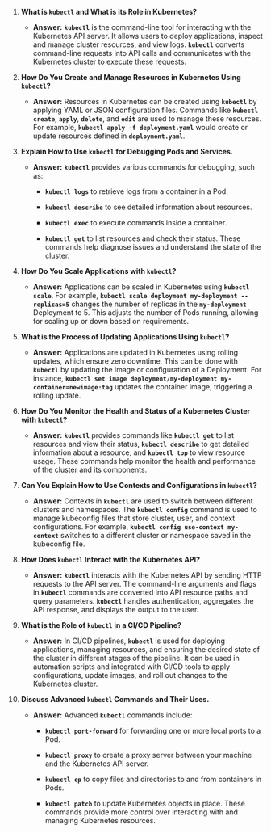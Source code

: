 <ol><li><p><strong>What is </strong><code><strong>kubectl</strong></code><strong> and What is its Role in Kubernetes?</strong></p><ul><li><p><strong>Answer:</strong> <code><strong>kubectl</strong></code> is the command-line tool for interacting with the Kubernetes API server. It allows users to deploy applications, inspect and manage cluster resources, and view logs. <code><strong>kubectl</strong></code> converts command-line requests into API calls and communicates with the Kubernetes cluster to execute these requests.</p></li></ul></li><li><p><strong>How Do You Create and Manage Resources in Kubernetes Using </strong><code><strong>kubectl</strong></code><strong>?</strong></p><ul><li><p><strong>Answer:</strong> Resources in Kubernetes can be created using <code><strong>kubectl</strong></code> by applying YAML or JSON configuration files. Commands like <code><strong>kubectl create</strong></code>, <code><strong>apply</strong></code>, <code><strong>delete</strong></code>, and <code><strong>edit</strong></code> are used to manage these resources. For example, <code><strong>kubectl apply -f deployment.yaml</strong></code> would create or update resources defined in <code><strong>deployment.yaml</strong></code>.</p></li></ul></li><li><p><strong>Explain How to Use </strong><code><strong>kubectl</strong></code><strong> for Debugging Pods and Services.</strong></p><ul><li><p><strong>Answer:</strong> <code><strong>kubectl</strong></code> provides various commands for debugging, such as:</p><ul><li><p><code><strong>kubectl logs</strong></code> to retrieve logs from a container in a Pod.</p></li><li><p><code><strong>kubectl describe</strong></code> to see detailed information about resources.</p></li><li><p><code><strong>kubectl exec</strong></code> to execute commands inside a container.</p></li><li><p><code><strong>kubectl get</strong></code> to list resources and check their status. These commands help diagnose issues and understand the state of the cluster.</p></li></ul></li></ul></li><li><p><strong>How Do You Scale Applications with </strong><code><strong>kubectl</strong></code><strong>?</strong></p><ul><li><p><strong>Answer:</strong> Applications can be scaled in Kubernetes using <code><strong>kubectl scale</strong></code>. For example, <code><strong>kubectl scale deployment my-deployment --replicas=5</strong></code> changes the number of replicas in the <code><strong>my-deployment</strong></code> Deployment to 5. This adjusts the number of Pods running, allowing for scaling up or down based on requirements.</p></li></ul></li><li><p><strong>What is the Process of Updating Applications Using </strong><code><strong>kubectl</strong></code><strong>?</strong></p><ul><li><p><strong>Answer:</strong> Applications are updated in Kubernetes using rolling updates, which ensure zero downtime. This can be done with <code><strong>kubectl</strong></code> by updating the image or configuration of a Deployment. For instance, <code><strong>kubectl set image deployment/my-deployment my-container=newimage:tag</strong></code> updates the container image, triggering a rolling update.</p></li></ul></li><li><p><strong>How Do You Monitor the Health and Status of a Kubernetes Cluster with </strong><code><strong>kubectl</strong></code><strong>?</strong></p><ul><li><p><strong>Answer:</strong> <code><strong>kubectl</strong></code> provides commands like <code><strong>kubectl get</strong></code> to list resources and view their status, <code><strong>kubectl describe</strong></code> to get detailed information about a resource, and <code><strong>kubectl top</strong></code> to view resource usage. These commands help monitor the health and performance of the cluster and its components.</p></li></ul></li><li><p><strong>Can You Explain How to Use Contexts and Configurations in </strong><code><strong>kubectl</strong></code><strong>?</strong></p><ul><li><p><strong>Answer:</strong> Contexts in <code><strong>kubectl</strong></code> are used to switch between different clusters and namespaces. The <code><strong>kubectl config</strong></code> command is used to manage kubeconfig files that store cluster, user, and context configurations. For example, <code><strong>kubectl config use-context my-context</strong></code> switches to a different cluster or namespace saved in the kubeconfig file.</p></li></ul></li><li><p><strong>How Does </strong><code><strong>kubectl</strong></code><strong> Interact with the Kubernetes API?</strong></p><ul><li><p><strong>Answer:</strong> <code><strong>kubectl</strong></code> interacts with the Kubernetes API by sending HTTP requests to the API server. The command-line arguments and flags in <code><strong>kubectl</strong></code> commands are converted into API resource paths and query parameters. <code><strong>kubectl</strong></code> handles authentication, aggregates the API response, and displays the output to the user.</p></li></ul></li><li><p><strong>What is the Role of </strong><code><strong>kubectl</strong></code><strong> in a CI/CD Pipeline?</strong></p><ul><li><p><strong>Answer:</strong> In CI/CD pipelines, <code><strong>kubectl</strong></code> is used for deploying applications, managing resources, and ensuring the desired state of the cluster in different stages of the pipeline. It can be used in automation scripts and integrated with CI/CD tools to apply configurations, update images, and roll out changes to the Kubernetes cluster.</p></li></ul></li><li><p><strong>Discuss Advanced </strong><code><strong>kubectl</strong></code><strong> Commands and Their Uses.</strong></p><ul><li><p><strong>Answer:</strong> Advanced <code><strong>kubectl</strong></code> commands include:</p><ul><li><p><code><strong>kubectl port-forward</strong></code> for forwarding one or more local ports to a Pod.</p></li><li><p><code><strong>kubectl proxy</strong></code> to create a proxy server between your machine and the Kubernetes API server.</p></li><li><p><code><strong>kubectl cp</strong></code> to copy files and directories to and from containers in Pods.</p></li><li><p><code><strong>kubectl patch</strong></code> to update Kubernetes objects in place. These commands provide more control over interacting with and managing Kubernetes resources.</p></li></ul></li></ul></li></ol>